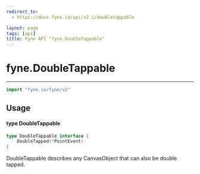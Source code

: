 ```yaml
---
redirect_to:
  - https://docs.fyne.io/api/v2.1/doubletappable

layout: page
tags: [api]
title: Fyne API "fyne.DoubleTappable"
---
```



# fyne.DoubleTappable
---
```go
import "fyne.io/fyne/v2"
```

## Usage

#### type DoubleTappable

```go
type DoubleTappable interface {
	DoubleTapped(*PointEvent)
}
```

DoubleTappable describes any CanvasObject that can also be double tapped.
